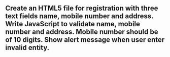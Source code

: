 ## Create an HTML5 file for registration with three text fields name, mobile number and address. Write JavaScript to validate name, mobile number and address. Mobile number should be of 10 digits. Show alert message when user enter invalid entity.

